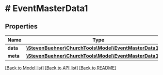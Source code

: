 # # EventMasterData1

## Properties

Name | Type | Description | Notes
------------ | ------------- | ------------- | -------------
**data** | [**\StevenBuehner\ChurchTools\Model\EventMasterData1Data**](EventMasterData1Data.md) |  |
**meta** | [**\StevenBuehner\ChurchTools\Model\EventMasterData1Meta**](EventMasterData1Meta.md) |  |

[[Back to Model list]](../../README.md#models) [[Back to API list]](../../README.md#endpoints) [[Back to README]](../../README.md)
